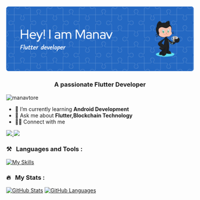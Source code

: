 
![Header](https://github.com/manavtore/manavtore/blob/main/github-header-image.png)

<h3 align="center">A passionate Flutter Developer</h3>

<p align="left"> <img src="https://komarev.com/ghpvc/?username=manavtore&label=Profile%20views&color=0e75b6&style=flat" alt="manavtore" /> </p>


- 🌱 I’m currently learning **Android Development**
- 💬 Ask me about **Flutter,Blockchain Technology**
- 👨‍💻 Connect with me
 <a href="https://www.linkedin.com/in/manav-tore/">
      <img src="https://skillicons.dev/icons?i=linkedin" />
    </a>
    <a href="https://twitter.com/ToreManav">
    <img src="https://skillicons.dev/icons?i=twitter" />
    </a>

   ### ⚒️ &nbsp; Languages and Tools :


[![My Skills](https://skillicons.dev/icons?i=flutter,dart,Kotlin,Swift,solidity,figma,ts,js,c,c++,firebase,mongodb,git,solidity&perline=8)](https://skillicons.dev)

### 🔥 &nbsp; My Stats :

[![GitHub Stats](https://github-readme-stats.vercel.app/api?username=manavtore&hide=issues&show_icons=true&hide_border=true&theme=github_dark&count_private=true)](https://github.com/anuraghazra/github-readme-stats)
[![GitHub Languages](https://github-readme-stats.vercel.app/api/top-langs/?username=manavtore&size_weight=1&count_weight=0&includeForks=true&layout=compact&hide=html,css,c,c%2B%2B,objective-c,kotlin,swift,cmake&hide_border=true&langs_count=8&theme=github_dark)](https://github.com/anuraghazra/github-readme-stats)


